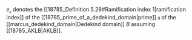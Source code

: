 $e_\mathfrak{q}$ denotes the [[18785_Definition 5.28#Ramification index 1|ramification index]] of the [[18785_prime_of_a_dedekind_domain|prime]] $\mathfrak{q}$ of the [[marcus_dedekind_domain|Dedekind domain]] $B$ assuming [[18785_AKLB|AKLB]].